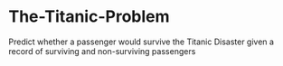 # The-Titanic-Problem
Predict whether a passenger would survive the Titanic Disaster given a record of surviving and non-surviving passengers 
